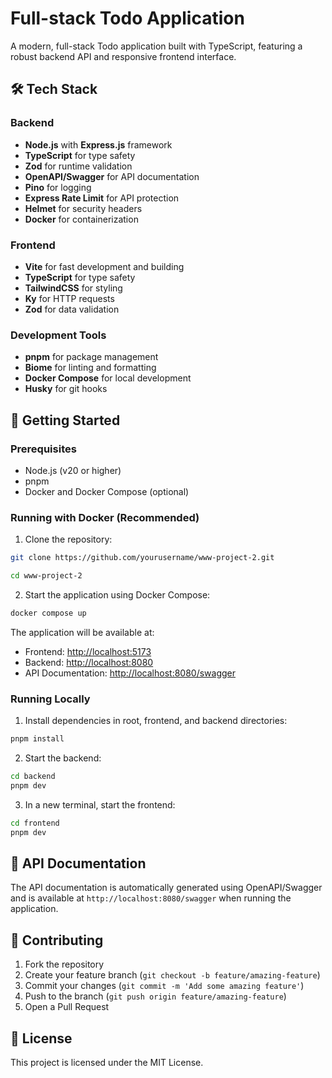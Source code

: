 # Full-stack Todo Application

A modern, full-stack Todo application built with TypeScript, featuring a robust backend API and responsive frontend interface.

## 🛠 Tech Stack

### Backend

- **Node.js** with **Express.js** framework
- **TypeScript** for type safety
- **Zod** for runtime validation
- **OpenAPI/Swagger** for API documentation
- **Pino** for logging
- **Express Rate Limit** for API protection
- **Helmet** for security headers
- **Docker** for containerization

### Frontend

- **Vite** for fast development and building
- **TypeScript** for type safety
- **TailwindCSS** for styling
- **Ky** for HTTP requests
- **Zod** for data validation

### Development Tools

- **pnpm** for package management
- **Biome** for linting and formatting
- **Docker Compose** for local development
- **Husky** for git hooks

## 🚀 Getting Started

### Prerequisites

- Node.js (v20 or higher)
- pnpm
- Docker and Docker Compose (optional)

### Running with Docker (Recommended)

1. Clone the repository:

```bash
git clone https://github.com/yourusername/www-project-2.git

cd www-project-2
```

2. Start the application using Docker Compose:

```bash
docker compose up
```

The application will be available at:

- Frontend: <http://localhost:5173>
- Backend: <http://localhost:8080>
- API Documentation: <http://localhost:8080/swagger>

### Running Locally

1. Install dependencies in root, frontend, and backend directories:

```bash
pnpm install
```

2. Start the backend:

```bash
cd backend
pnpm dev
```

3. In a new terminal, start the frontend:

```bash
cd frontend
pnpm dev
```

## 📝 API Documentation

The API documentation is automatically generated using OpenAPI/Swagger and is available at `http://localhost:8080/swagger` when running the application.

## 🤝 Contributing

1. Fork the repository
2. Create your feature branch (`git checkout -b feature/amazing-feature`)
3. Commit your changes (`git commit -m 'Add some amazing feature'`)
4. Push to the branch (`git push origin feature/amazing-feature`)
5. Open a Pull Request

## 📄 License

This project is licensed under the MIT License.
